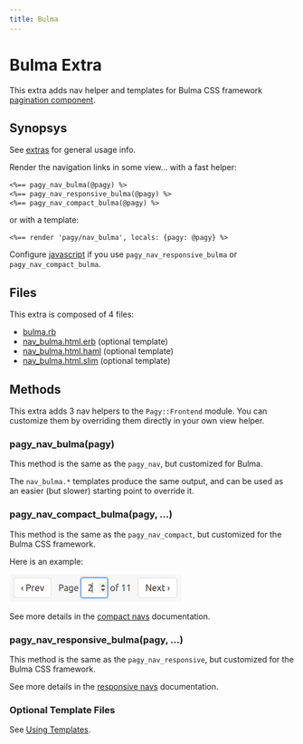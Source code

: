 ```yaml
---
title: Bulma
---
```

# Bulma Extra

This extra adds nav helper and templates for Bulma CSS framework [pagination component](https://bulma.io/documentation/components/pagination).

## Synopsys

See [extras](../extras.md) for general usage info.

Render the navigation links in some view...
with a fast helper:

```erb
<%== pagy_nav_bulma(@pagy) %>
<%== pagy_nav_responsive_bulma(@pagy) %>
<%== pagy_nav_compact_bulma(@pagy) %>
```

or with a template:

```erb
<%== render 'pagy/nav_bulma', locals: {pagy: @pagy} %>
```

Configure [javascript](../extras.md#javascript) if you use `pagy_nav_responsive_bulma` or `pagy_nav_compact_bulma`.

## Files

This extra is composed of 4 files:

- [bulma.rb](https://github.com/ddnexus/pagy/blob/master/lib/pagy/extras/bulma.rb)
- [nav_bulma.html.erb](https://github.com/ddnexus/pagy/blob/master/lib/templates/nav_bulma.html.erb) (optional template)
- [nav_bulma.html.haml](https://github.com/ddnexus/pagy/blob/master/lib/templates/nav_bulma.html.haml) (optional template)
- [nav_bulma.html.slim](https://github.com/ddnexus/pagy/blob/master/lib/templates/nav_bulma.html.slim)  (optional template)

## Methods

This extra adds 3 nav helpers to the `Pagy::Frontend` module. You can customize them by overriding them directly in your own view helper.

### pagy_nav_bulma(pagy)

This method is the same as the `pagy_nav`, but customized for Bulma.

The `nav_bulma.*` templates produce the same output, and can be used as an easier (but slower) starting point to override it.

### pagy_nav_compact_bulma(pagy, ...)

This method is the same as the `pagy_nav_compact`, but customized for the Bulma CSS framework.

Here is an example:

![pagy-compact-bulma](../assets/images/pagy-compact-bulma-g.png)

See more details in the [compact navs](navs.md#compact-navs) documentation.

### pagy_nav_responsive_bulma(pagy, ...)

This method is the same as the `pagy_nav_responsive`, but customized for the Bulma CSS framework.

See more details in the [responsive navs](navs.md#responsive-navs) documentation.

### Optional Template Files

See [Using Templates](../how-to.md#using-templates).
